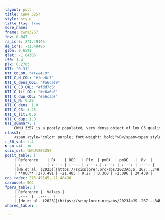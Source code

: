```yaml
---
layout: post
title: CWNU 3257
style: style
title_flag: true
more_names: 
fname: cwnu3257
fov: 0.047
ra_icrs: 273.49145
de_icrs: -21.48496
glon: 9.6501
glat: -1.84306
r50: 1.4
plx: 0.2702
UTI: "0.31"
UTI_COLOR: "#fee4c9"
UTI_C_N_COL: "#fee0c7"
UTI_C_dens_COL: "#a6cab9"
UTI_C_C3_COL: "#fdd7c3"
UTI_C_lit_COL: "#e0a6b3"
UTI_C_dup_COL: "#a6cab9"
UTI_C_N: 0.29
UTI_C_dens: 1.0
UTI_C_C3: 0.25
UTI_C_lit: 0.0
UTI_C_dup: 1.0
UTI_summary: |
    CWNU 3257 is a poorly populated, very dense object of low C3 quality. It was recently reported in the literature.
class3: |
    <span style="color: purple; font-weight: bold;">D</span><span style="color: #FFC300; font-weight: bold;">B</span>
r_50_val: 1.4
N_50_val: 29
scix_url: CWNU%203257
posit_table: |
    | Reference    | RA    | DEC   | Plx  | pmRA  | pmDE   |  Rv  |
    | :---         | :---: | :---: | :---: | :---: | :---: | :---: |
    |[He et al. (2023)](https://scixplorer.org/abs/2023ApJS..267...34H) | 273.491 | -21.487 | 0.287 | 0.358 | -2.09 | 28.44 |
    | **UCC** |273.491 | -21.485 | 0.27 | 0.368 | -2.096 | 28.438 | 
cds_radec: 273.49145,-21.48496
carousel: UCC
fpars_table: |
    | Reference |  Values |
    | :---  |  :---:  |
    | [He et al. (2023)](https://scixplorer.org/abs/2023ApJS..267...34H) | `A0=3.7, m-M=12.35, logA=8.7` |
shared_table: |
    
---
```

